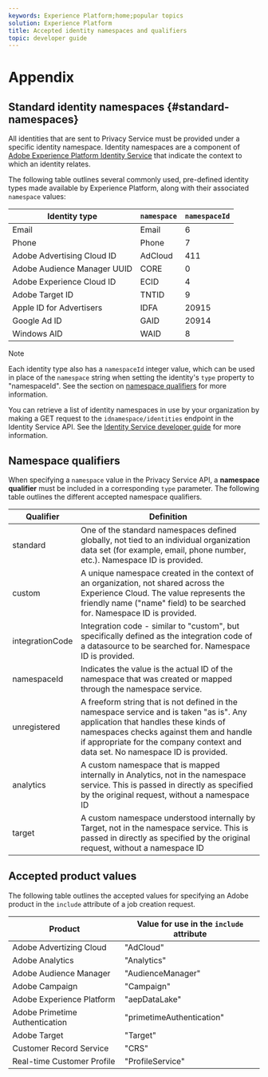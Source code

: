 ```yaml
---
keywords: Experience Platform;home;popular topics
solution: Experience Platform
title: Accepted identity namespaces and qualifiers
topic: developer guide
---
```


# Appendix

## Standard identity namespaces {#standard-namespaces}

All identities that are sent to Privacy Service must be provided under a specific identity namespace. Identity namespaces are a component of [Adobe Experience Platform Identity Service](../../identity-service/home.md) that indicate the context to which an identity relates.

The following table outlines several commonly used, pre-defined identity types made available by Experience Platform, along with their associated `namespace` values:

| Identity type | `namespace` | `namespaceId` |
| --- | --- | --- |
| Email | Email | 6 |
| Phone | Phone  | 7 |
| Adobe Advertising Cloud ID | AdCloud | 411 |
| Adobe Audience Manager UUID | CORE | 0 |
| Adobe Experience Cloud ID | ECID | 4 |
| Adobe Target ID | TNTID | 9 |
| Apple ID for Advertisers  | IDFA | 20915 |
| Google Ad ID  | GAID | 20914 |
| Windows AID  | WAID  | 8 |

>[!NOTE]
>
>Each identity type also has a `namespaceId` integer value, which can be used in place of the `namespace` string when setting the identity's `type` property to "namespaceId". See the section on [namespace qualifiers](#namespace-qualifiers) for more information.

You can retrieve a list of identity namespaces in use by your organization by making a GET request to the `idnamespace/identities` endpoint in the Identity Service API. See the [Identity Service developer guide](../../identity-service/api/getting-started.md) for more information.

## Namespace qualifiers

When specifying a `namespace` value in the Privacy Service API, a **namespace qualifier** must be included in a corresponding `type` parameter. The following table outlines the different accepted namespace qualifiers.

| Qualifier | Definition |
| --------- | ---------- |
| standard | One of the standard namespaces defined globally, not tied to an individual organization data set (for example, email, phone number, etc.). Namespace ID is provided. |
| custom | A unique namespace created in the context of an organization, not shared across the Experience Cloud. The value represents the friendly name ("name" field) to be searched for. Namespace ID is provided. |
| integrationCode | Integration code - similar to "custom", but specifically defined as the integration code of a datasource to be searched for. Namespace ID is provided. |
| namespaceId | Indicates the value is the actual ID of the namespace that was created or mapped through the namespace service. |
| unregistered | A freeform string that is not defined in the namespace service and is taken "as is". Any application that handles these kinds of namespaces checks against them and handle if appropriate for the company context and data set. No namespace ID is provided. |
| analytics | A custom namespace that is mapped internally in Analytics, not in the namespace service. This is passed in directly as specified by the original request, without a namespace ID |
| target | A custom namespace understood internally by Target, not in the namespace service. This is passed in directly as specified by the original request, without a namespace ID |

## Accepted product values

The following table outlines the accepted values for specifying an Adobe product in the `include` attribute of a job creation request.

Product | Value for use in the `include` attribute
--- | ---
Adobe Advertizing Cloud | "AdCloud"
Adobe Analytics | "Analytics"
Adobe Audience Manager | "AudienceManager"
Adobe Campaign | "Campaign"
Adobe Experience Platform | "aepDataLake"
Adobe Primetime Authentication | "primetimeAuthentication"
Adobe Target | "Target"
Customer Record Service | "CRS"
Real-time Customer Profile | "ProfileService"